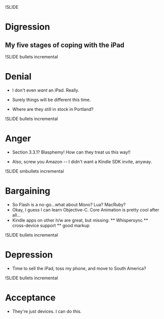 !SLIDE 

# Digression #

## My five stages of coping with the iPad ##

!SLIDE bullets incremental

# Denial #

* I don't even *want* an iPad. Really.

* Surely things will be different this time.

* Where are they still in stock in Portland?

!SLIDE bullets incremental

# Anger #

* Section 3.3.1? Blasphemy! How can they treat us this way!!

* Also, screw you Amazon -- I didn't want a Kindle SDK invite, anyway.

!SLIDE smbullets incremental

# Bargaining #

* So Flash is a no-go...what about Mono? Lua? MacRuby? 
* Okay, I guess I can learn Objective-C. Core Animation is pretty cool after all...
* Kindle apps on other h/w are great, but missing:
** Whispersync
** cross-device support
** good markup

!SLIDE bullets incremental

# Depression #

* Time to sell the iPad, toss my phone, and move to South America?

!SLIDE bullets incremental

# Acceptance #

* They're just devices. I can do this.

